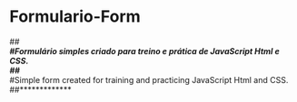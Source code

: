 # Formulario-Form
##*************<br />
#Formulário simples criado para treino e prática de JavaScript Html e CSS.<br />
##*************<br />
#Simple form created for training and practicing JavaScript Html and CSS.<br />
##*************
